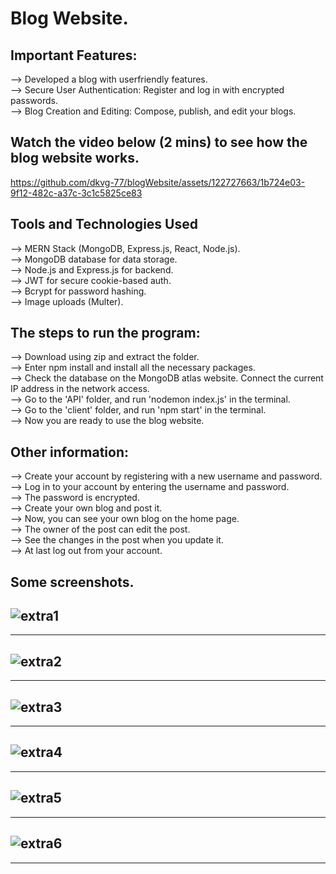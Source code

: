 # Blog Website.   


## Important Features:  
--> Developed a blog with userfriendly features.   
--> Secure User Authentication: Register and log in with encrypted passwords.   
--> Blog Creation and Editing: Compose, publish, and edit your blogs.   

## Watch the video below (2 mins) to see how the blog website works.


https://github.com/dkvg-77/blogWebsite/assets/122727663/1b724e03-9f12-482c-a37c-3c1c5825ce83


  
## Tools and Technologies Used
--> MERN Stack (MongoDB, Express.js, React, Node.js).   
--> MongoDB database for data storage.   
--> Node.js and Express.js for backend.   
--> JWT for secure cookie-based auth.   
--> Bcrypt for password hashing.   
--> Image uploads (Multer).   
  
## The steps to run the program:  
--> Download using zip and extract the folder.  
--> Enter npm install and install all the necessary packages.  
--> Check the database on the MongoDB atlas website. Connect the current IP address in the network access.  
--> Go to the 'API' folder, and run 'nodemon index.js' in the terminal.  
--> Go to the 'client' folder, and run 'npm start' in the terminal.  
--> Now you are ready to use the blog website.  
  
## Other information:    
--> Create your account by registering with a new username and password.  
--> Log in to your account by entering the username and password.   
--> The password is encrypted.  
--> Create your own blog and post it.  
--> Now, you can see your own blog on the home page.  
--> The owner of the post can edit the post.  
--> See the changes in the post when you update it.  
--> At last log out from your account.  
  
## Some screenshots.  
![extra1](https://github.com/dkvg-77/blogmern2/assets/122727663/b9c6e122-014c-4839-83b7-84db3ab70482)
---
---  
![extra2](https://github.com/dkvg-77/blogmern2/assets/122727663/97de5443-55d5-47c9-8921-a5633cdb221e)
---
---
![extra3](https://github.com/dkvg-77/blogmern2/assets/122727663/9b941c99-9385-4407-b131-8e957896a299)
---  
---
![extra4](https://github.com/dkvg-77/blogmern2/assets/122727663/cd7754cb-fee4-40cf-9d03-53d313e386d0)
---  
---
![extra5](https://github.com/dkvg-77/blogmern2/assets/122727663/1378f9cb-310a-4724-9c26-6dd878726912)
---  
---
![extra6](https://github.com/dkvg-77/blogmern2/assets/122727663/56fcd667-1d65-4cf0-abcd-f2cc71ac4db0)
---  
---

